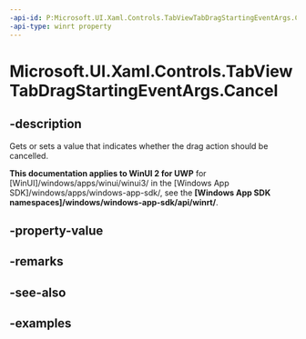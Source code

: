 ```yaml
---
-api-id: P:Microsoft.UI.Xaml.Controls.TabViewTabDragStartingEventArgs.Cancel
-api-type: winrt property
---
```


# Microsoft.UI.Xaml.Controls.TabViewTabDragStartingEventArgs.Cancel

<!--
public bool Cancel { get; set; }
-->

## -description

Gets or sets a value that indicates whether the drag action should be cancelled.

**This documentation applies to WinUI 2 for UWP** for [WinUI]/windows/apps/winui/winui3/ in the [Windows App SDK]/windows/apps/windows-app-sdk/, see the **[Windows App SDK namespaces]/windows/windows-app-sdk/api/winrt/**.

## -property-value

## -remarks

## -see-also

## -examples

